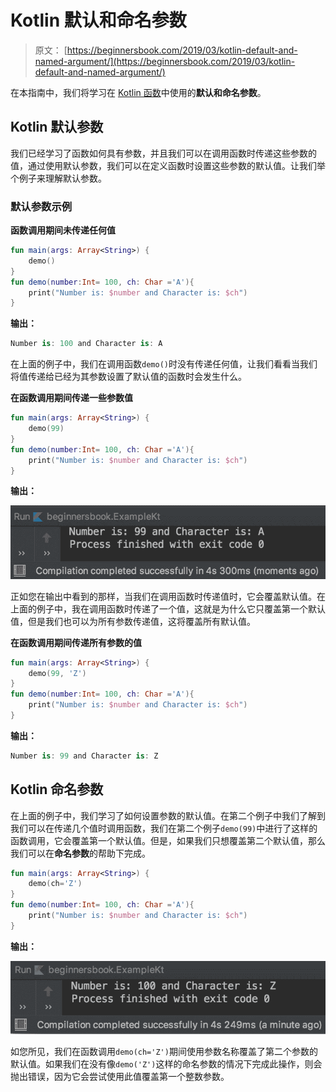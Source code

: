 # Kotlin 默认和命名参数

> 原文： [https://beginnersbook.com/2019/03/kotlin-default-and-named-argument/](https://beginnersbook.com/2019/03/kotlin-default-and-named-argument/)

在本指南中，我们将学习在 [Kotlin 函数](https://beginnersbook.com/2019/02/kotlin-function/)中使用的**默认和命名参数**。

## Kotlin 默认参数

我们已经学习了函数如何具有参数，并且我们可以在调用函数时传递这些参数的值，通过使用默认参数，我们可以在定义函数时设置这些参数的默认值。让我们举个例子来理解默认参数。

### 默认参数示例

**函数调用期间未传递任何值**

```kotlin
fun main(args: Array<String>) {
    demo()
}
fun demo(number:Int= 100, ch: Char ='A'){
    print("Number is: $number and Character is: $ch")
}
```

**输出：**

```kotlin
Number is: 100 and Character is: A
```

在上面的例子中，我们在调用函数`demo()`时没有传递任何值，让我们看看当我们将值传递给已经为其参数设置了默认值的函数时会发生什么。

**在函数调用期间传递一些参数值**

```kotlin
fun main(args: Array<String>) {
    demo(99)
}
fun demo(number:Int= 100, ch: Char ='A'){
    print("Number is: $number and Character is: $ch")
}
```

**输出：**

![Kotlin default arguments](img/3417b15c3db9af00c89a0f575dd570c6.jpg)

正如您在输出中看到的那样，当我们在调用函数时传递值时，它会覆盖默认值。在上面的例子中，我在调用函数时传递了一个值，这就是为什么它只覆盖第一个默认值，但是我们也可以为所有参数传递值，这将覆盖所有默认值。

**在函数调用期间传递所有参数的值**

```kotlin
fun main(args: Array<String>) {
    demo(99, 'Z')
}
fun demo(number:Int= 100, ch: Char ='A'){
    print("Number is: $number and Character is: $ch")
}
```

**输出：**

```kotlin
Number is: 99 and Character is: Z
```

## Kotlin 命名参数

在上面的例子中，我们学习了如何设置参数的默认值。在第二个例子中我们了解到我们可以在传递几个值时调用函数，我们在第二个例子`demo(99)`中进行了这样的函数调用，它会覆盖第一个默认值。但是，如果我们只想覆盖第二个默认值，那么我们可以在**命名参数**的帮助下完成。

```kotlin
fun main(args: Array<String>) {
    demo(ch='Z')
}
fun demo(number:Int= 100, ch: Char ='A'){
    print("Number is: $number and Character is: $ch")
}
```

**输出：**

![Kotlin named arguments](img/c790097fbcc593496c60a3f490986e69.jpg)

如您所见，我们在函数调用`demo(ch='Z')`期间使用参数名称覆盖了第二个参数的默认值。如果我们在没有像`demo('Z')`这样的命名参数的情况下完成此操作，则会抛出错误，因为它会尝试使用此值覆盖第一个整数参数。